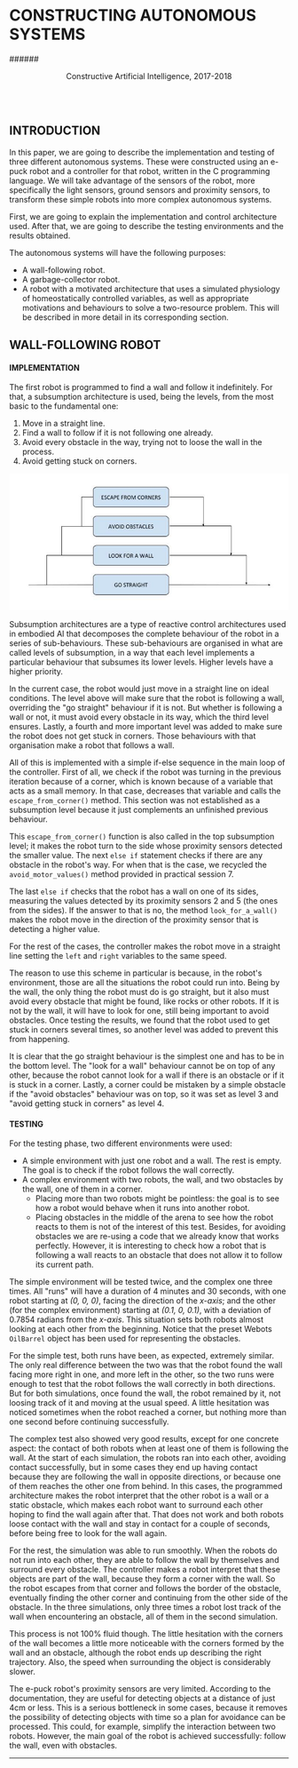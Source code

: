 # CONSTRUCTING AUTONOMOUS SYSTEMS
######<center> Constructive Artificial Intelligence, 2017-2018 </center> 

<br><br>

## INTRODUCTION

In this paper, we are going to describe the implementation and testing of three different autonomous systems. These were constructed using an e-puck robot and a controller for that robot, written in the C programming language. We will take advantage of the sensors of the robot, more specifically the light sensors, ground sensors and proximity sensors, to transform these simple robots into more complex autonomous systems. 

First, we are going to explain the implementation and control architecture used. After that, we are going to describe the testing environments and the results obtained.

The autonomous systems will have the following purposes:

* A wall-following robot.
* A garbage-collector robot.
* A robot with a motivated architecture that uses a simulated physiology of homeostatically controlled variables, as well as appropriate motivations and behaviours to solve a two-resource problem. This will be described in more detail in its corresponding section.

<div style="page-break-after: always;"></div>

## WALL-FOLLOWING ROBOT

#### IMPLEMENTATION

The first robot is programmed to find a wall and follow it indefinitely. For that, a subsumption architecture is used, being the levels, from the most basic to the fundamental one:

1. Move in a straight line.
2. Find a wall to follow if it is not following one already.
3. Avoid every obstacle in the way, trying not to loose the wall in the process.
4. Avoid getting stuck on corners.

![](images/WallFollowingDiagram.jpg)

Subsumption architectures are a type of reactive control architectures used in embodied AI that decomposes the complete behaviour of the robot in a series of sub-behaviours. These sub-behaviours are organised in what are called levels of subsumption, in a way that each level implements a particular behaviour that subsumes its lower levels. Higher levels have a higher priority. 

In the current case, the robot would just move in a straight line on ideal conditions. The level above will make sure that the robot is following a wall, overriding the "go straight" behaviour if it is not. But whether is following a wall or not, it must avoid every obstacle in its way, which the third level ensures. Lastly, a fourth and more important level was added to make sure the robot does not get stuck in corners. Those behaviours with that organisation make a robot that follows a wall.

All of this is implemented with a simple if-else sequence in the main loop of the controller. First of all, we check if the robot was turning in the previous iteration because of a corner, which is known because of a variable that acts as a small memory. In that case, decreases that variable and calls the `escape_from_corner()` method. This section was not established as a subsumption level because it just complements an unfinished previous behaviour. 

This `escape_from_corner()` function is also called in the top subsumption level; it makes the robot turn to the side whose proximity sensors detected the smaller value. The next `else if` statement checks if there are any obstacle in the robot's way. For when that is the case, we recycled the `avoid_motor_values()` method provided in practical session 7. 

The last `else if` checks that the robot has a wall on one of its sides, measuring the values detected by its proximity sensors 2 and 5 (the ones from the sides). If the answer to that is no, the method `look_for_a_wall()` makes the robot move in the direction of the proximity sensor that is detecting a higher value. 

For the rest of the cases, the controller makes the robot move in a straight line setting the `left` and `right` variables to the same speed. 

The reason to use this scheme in particular is because, in the robot's environment, those are all the situations the robot could run into. Being by the wall, the only thing the robot must do is go straight, but it also must avoid every obstacle that might be found, like rocks or other robots. If it is not by the wall, it will have to look for one, still being important to avoid obstacles. Once testing the results, we found that the robot used to get stuck in corners several times, so another level was added to prevent this from happening. 

It is clear that the go straight behaviour is the simplest one and has to be in the bottom level. The "look for a wall" behaviour cannot be on top of any other, because the robot cannot look for a wall if there is an obstacle or if it is stuck in a corner. Lastly, a corner could be mistaken by a simple obstacle if the "avoid obstacles" behaviour was on top, so it was set as level 3 and "avoid getting stuck in corners" as level 4. 

#### TESTING

For the testing phase, two different environments were used:

* A simple environment with just one robot and a wall. The rest is empty. The goal is to check if the robot follows the wall correctly.
* A complex environment with two robots, the wall, and two obstacles by the wall, one of them in a corner. 
	* Placing more than two robots might be pointless: the goal is to see how a robot would behave when it runs into another robot. 
	* Placing obstacles in the middle of the arena to see how the robot reacts to them is not of the interest of this test. Besides, for avoiding obstacles we are re-using a code that we already know that works perfectly. However, it is interesting to check how a robot that is following a wall reacts to an obstacle that does not allow it to follow its current path. 

The simple environment will be tested twice, and the complex one three times. All "runs" will have a duration of 4 minutes and 30 seconds, with one robot starting at *(0, 0, 0)*, facing the direction of the *x-axis*; and the other (for the complex environment) starting at *(0.1, 0, 0.1)*, with a deviation of 0.7854 radians from the *x-axis*. This situation sets both robots almost looking at each other from the beginning. Notice that the preset Webots `OilBarrel` object has been used for representing the obstacles. 

For the simple test, both runs have been, as expected, extremely similar. The only real difference between the two was that the robot found the wall facing more right in one, and more left in the other, so the two runs were enough to test that the robot follows the wall correctly in both directions. But for both simulations, once found the wall, the robot remained by it, not loosing track of it and moving at the usual speed. A little hesitation was noticed sometimes when the robot reached a corner, but nothing more than one second before continuing successfully. 

The complex test also showed very good results, except for one concrete aspect: the contact of both robots when at least one of them is following the wall. At the start of each simulation, the robots ran into each other, avoiding contact successfully, but in some cases they end up having contact because they are following the wall in opposite directions, or because one of them reaches the other one from behind. In this cases, the programmed architecture makes the robot interpret that the other robot is a wall or a static obstacle, which makes each robot want to surround each other hoping to find the wall again after that. That does not work and both robots loose contact with the wall and stay in contact for a couple of seconds, before being free to look for the wall again.

For the rest, the simulation was able to run smoothly. When the robots do not run into each other, they are able to follow the wall by themselves and surround every obstacle. The controller makes a robot interpret that these objects are part of the wall, because they form a corner with the wall. So the robot escapes from that corner and follows the border of the obstacle, eventually finding the other corner and continuing from the other side of the obstacle. In the three simulations, only three times a robot lost track of the wall when encountering an obstacle, all of them in the second simulation.

This process is not 100% fluid though. The little hesitation with the corners of the wall becomes a little more noticeable with the corners formed by the wall and an obstacle, although the robot ends up describing the right trajectory. Also, the speed when surrounding the object is considerably slower. 

The e-puck robot's proximity sensors are very limited. According to the documentation, they are useful for detecting objects at a distance of just 4cm or less. This is a serious bottleneck in some cases, because it removes the possibility of detecting objects with time so a plan for avoidance can be processed. This could, for example, simplify the interaction between two robots. However, the main goal of the robot is achieved successfully: follow the wall, even with obstacles. 






















---